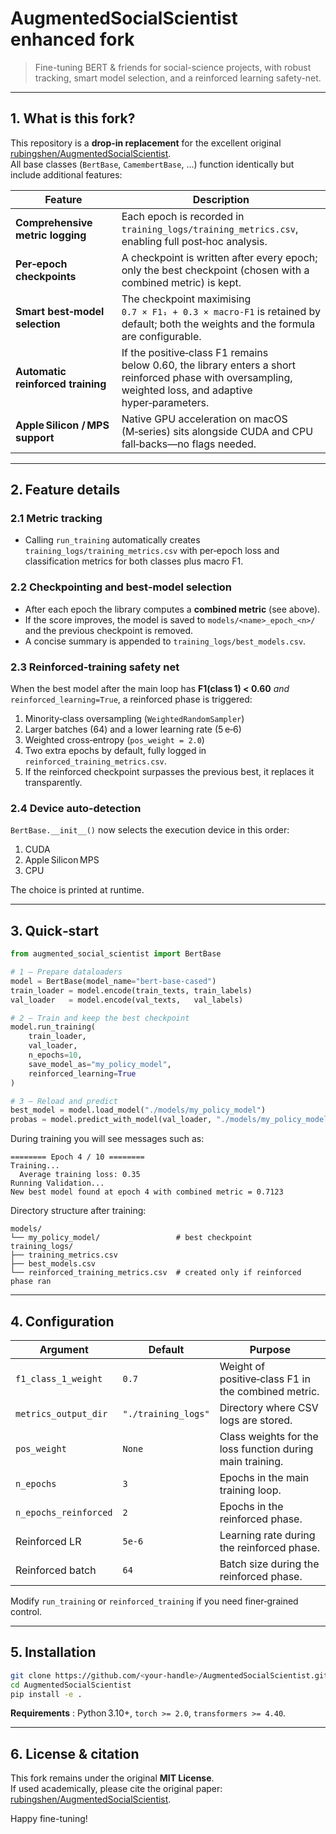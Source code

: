 # AugmentedSocialScientist enhanced fork

> Fine-tuning BERT & friends for social-science projects, with robust tracking, smart model selection, and a reinforced learning safety-net.

---

## 1. What is this fork?

This repository is a **drop-in replacement** for the excellent original [rubingshen/AugmentedSocialScientist](https://github.com/rubingshen/AugmentedSocialScientist).  
All base classes (`BertBase`, `CamembertBase`, …) function identically but include additional features:

| Feature | Description |
|---------|-------------|
| **Comprehensive metric logging** | Each epoch is recorded in `training_logs/training_metrics.csv`, enabling full post‑hoc analysis. |
| **Per‑epoch checkpoints** | A checkpoint is written after every epoch; only the best checkpoint (chosen with a combined metric) is kept. |
| **Smart best‑model selection** | The checkpoint maximising `0.7 × F1₁ + 0.3 × macro‑F1` is retained by default; both the weights and the formula are configurable. |
| **Automatic reinforced training** | If the positive‑class F1 remains below 0.60, the library enters a short reinforced phase with oversampling, weighted loss, and adaptive hyper‑parameters. |
| **Apple Silicon / MPS support** | Native GPU acceleration on macOS (M‑series) sits alongside CUDA and CPU fall‑backs—no flags needed. |

---

## 2. Feature details

### 2.1 Metric tracking

* Calling `run_training` automatically creates `training_logs/training_metrics.csv` with per‑epoch loss and classification metrics for both classes plus macro F1.

### 2.2 Checkpointing and best‑model selection

* After each epoch the library computes a **combined metric** (see above).
* If the score improves, the model is saved to `models/<name>_epoch_<n>/` and the previous checkpoint is removed.
* A concise summary is appended to `training_logs/best_models.csv`.

### 2.3 Reinforced‑training safety net

When the best model after the main loop has **F1(class 1) < 0.60** *and* `reinforced_learning=True`, a reinforced phase is triggered:

1. Minority‑class oversampling (`WeightedRandomSampler`)
2. Larger batches (64) and a lower learning rate (5 e‑6)
3. Weighted cross‑entropy (`pos_weight = 2.0`)
4. Two extra epochs by default, fully logged in `reinforced_training_metrics.csv`.
5. If the reinforced checkpoint surpasses the previous best, it replaces it transparently.

### 2.4 Device auto‑detection

`BertBase.__init__()` now selects the execution device in this order:

1. CUDA
2. Apple Silicon MPS
3. CPU

The choice is printed at runtime.

---

## 3. Quick‑start

```python
from augmented_social_scientist import BertBase

# 1 – Prepare dataloaders
model = BertBase(model_name="bert-base-cased")
train_loader = model.encode(train_texts, train_labels)
val_loader   = model.encode(val_texts,   val_labels)

# 2 – Train and keep the best checkpoint
model.run_training(
    train_loader,
    val_loader,
    n_epochs=10,
    save_model_as="my_policy_model",
    reinforced_learning=True
)

# 3 – Reload and predict
best_model = model.load_model("./models/my_policy_model")
probas = model.predict_with_model(val_loader, "./models/my_policy_model")
```

During training you will see messages such as:

```
======== Epoch 4 / 10 ========
Training...
  Average training loss: 0.35
Running Validation...
New best model found at epoch 4 with combined metric = 0.7123
```

Directory structure after training:

```
models/
└── my_policy_model/                 # best checkpoint
training_logs/
├── training_metrics.csv
├── best_models.csv
└── reinforced_training_metrics.csv  # created only if reinforced phase ran
```

---

## 4. Configuration

| Argument | Default | Purpose |
|----------|---------|---------|
| `f1_class_1_weight` | `0.7` | Weight of positive‑class F1 in the combined metric. |
| `metrics_output_dir` | `"./training_logs"` | Directory where CSV logs are stored. |
| `pos_weight` | `None` | Class weights for the loss function during main training. |
| `n_epochs` | `3` | Epochs in the main training loop. |
| `n_epochs_reinforced` | `2` | Epochs in the reinforced phase. |
| Reinforced LR | `5e‑6` | Learning rate during the reinforced phase. |
| Reinforced batch | `64` | Batch size during the reinforced phase. |

Modify `run_training` or `reinforced_training` if you need finer‑grained control.

---

## 5. Installation

```bash
git clone https://github.com/<your‑handle>/AugmentedSocialScientist.git
cd AugmentedSocialScientist
pip install -e .
```

**Requirements** : Python 3.10+, `torch >= 2.0`, `transformers >= 4.40`.

---

## 6. License & citation

This fork remains under the original **MIT License**.  
If used academically, please cite the original paper: [rubingshen/AugmentedSocialScientist](https://github.com/rubingshen/AugmentedSocialScientist).

Happy fine-tuning!
